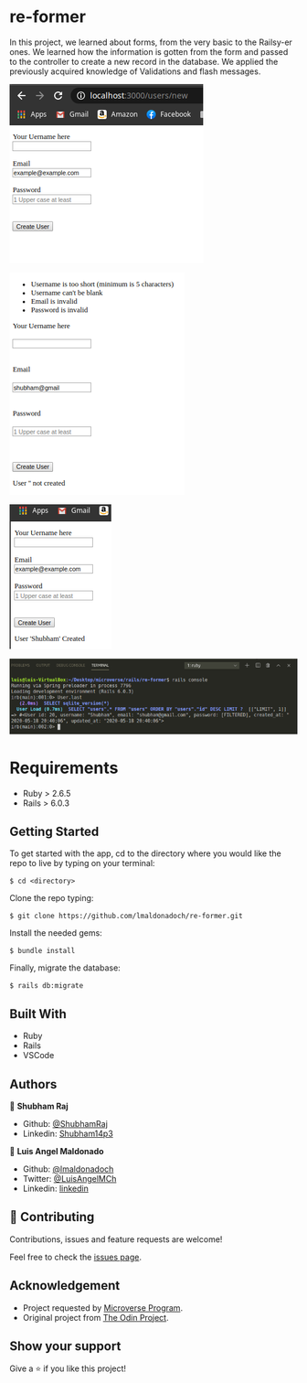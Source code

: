 # re-former

In this project, we learned about forms, from the very basic to the Railsy-er ones. We learned how the information is gotten from the form and passed to the controller to create a new record in the database. We applied the previously acquired knowledge of Validations and flash messages.

![screenshot1](app/assets/images/screenshot01.png)

![screenshot1](app/assets/images/screenshot02.png)

![screenshot1](app/assets/images/screenshot04.png)

![screenshot1](app/assets/images/screenshot05.png)

# Requirements

- Ruby > 2.6.5
- Rails > 6.0.3

## Getting Started

To get started with the app, cd to the directory where you would like the repo to live by typing on your terminal:

```
$ cd <directory>
```

Clone the repo typing:

```
$ git clone https://github.com/lmaldonadoch/re-former.git
```

Install the needed gems:

```
$ bundle install
```

Finally, migrate the database:

```
$ rails db:migrate
```

## Built With

- Ruby
- Rails
- VSCode

## Authors

👤 **Shubham Raj**

- Github: [@ShubhamRaj](https://github.com/shubham14p3)
- Linkedin: [Shubham14p3](https://www.linkedin.com/in/shubham14p3/)

👤 **Luis Angel Maldonado**

- Github: [@lmaldonadoch](https://github.com/lmaldonadoch)
- Twitter: [@LuisAngelMCh](https://twitter.com/LuisAngelMCh)
- Linkedin: [linkedin](https://www.linkedin.com/in/lmaldonadoch)

## 🤝 Contributing

Contributions, issues and feature requests are welcome!

Feel free to check the [issues page](https://github.com/shubham14p3/micro_reddit/issues/).

## Acknowledgement

- Project requested by [Microverse Program](https://www.microverse.org/).
- Original project from [The Odin Project](https://www.theodinproject.com/courses/ruby-on-rails/lessons/forms).

## Show your support

Give a ⭐️ if you like this project!
